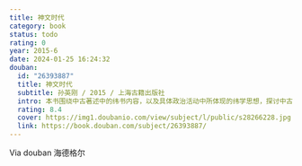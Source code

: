 ```yaml
---
title: 神文时代
category: book
status: todo
rating: 0
year: 2015-6
date: 2024-01-25 16:24:32
douban:
  id: "26393887"
  title: 神文时代
  subtitle: 孙英刚 / 2015 / 上海古籍出版社
  intro: 本书围绕中古著述中的纬书内容，以及具体政治活动中所体现的纬学思想，探讨中古时代知识、信仰与政治合法性的关系。"纬书"相对"经书"而言，主要指"七纬"，包括《易纬》、《诗纬》、《乐纬》、《尚书纬》、《春秋纬》、《礼纬》、《孝经纬》及《论语谶》，其将经义的解释与阴阳五行、天人感应等结合，诡为隐语，预决吉凶。在王者仁政学说随宋明理学兴起之前，以天人感应和五德终始学说为基础的纬学思想，始终是中古政治理论的核心。与之相关的符瑞、灾异、德运、占候、天文、历法、音律、堪舆等内容，是古人知识体系的重要组成部分，有其严密的内在逻辑，并且在当时的政治社会生活中发挥着重要的作用。在没有现代政治学说可以凭借的背景下，"太平"、"祥瑞"、"灾异"、"天命"等等，是主要的政治语言。而"龙图"、"凤纪"、"景云"、"河清"等，是主要的政治符号。本书所涉课题，不仅为中古知识、信仰世界的重要一环，又事关政治起伏与思想跌宕之关系，进而以中古为样本，对理解整个人类历史中政权合法性的塑造也有一定思考。
  rating: 8.4
  cover: https://img1.doubanio.com/view/subject/l/public/s28266228.jpg
  link: https://book.douban.com/subject/26393887/
---
```


Via douban 海德格尔